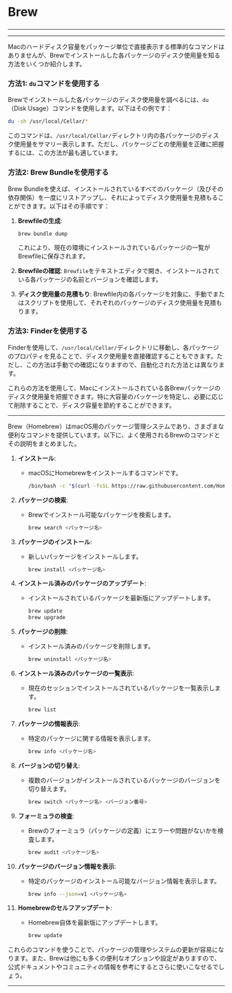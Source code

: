 ###
# Brew
###

---

---

Macのハードディスク容量をパッケージ単位で直接表示する標準的なコマンドはありませんが、Brewでインストールした各パッケージのディスク使用量を知る方法をいくつか紹介します。

### 方法1: `du`コマンドを使用する

Brewでインストールした各パッケージのディスク使用量を調べるには、`du`（Disk Usage）コマンドを使用します。以下はその例です：

```bash
du -sh /usr/local/Cellar/*
```

このコマンドは、`/usr/local/Cellar/`ディレクトリ内の各パッケージのディスク使用量をサマリー表示します。ただし、パッケージごとの使用量を正確に把握するには、この方法が最も適しています。

### 方法2: Brew Bundleを使用する

Brew Bundleを使えば、インストールされているすべてのパッケージ（及びその依存関係）を一度にリストアップし、それによってディスク使用量を見積もることができます。以下はその手順です：

1. **Brewfileの生成**:
   ```bash
   brew bundle dump
   ```

   これにより、現在の環境にインストールされているパッケージの一覧がBrewfileに保存されます。

2. **Brewfileの確認**:
   `Brewfile`をテキストエディタで開き、インストールされている各パッケージの名前とバージョンを確認します。

3. **ディスク使用量の見積もり**:
   Brewfile内の各パッケージを対象に、手動でまたはスクリプトを使用して、それぞれのパッケージのディスク使用量を見積もります。

### 方法3: Finderを使用する

Finderを使用して、`/usr/local/Cellar/`ディレクトリに移動し、各パッケージのプロパティを見ることで、ディスク使用量を直接確認することもできます。ただし、この方法は手動での確認になりますので、自動化された方法とは異なります。

これらの方法を使用して、Macにインストールされている各Brewパッケージのディスク使用量を把握できます。特に大容量のパッケージを特定し、必要に応じて削除することで、ディスク容量を節約することができます。

---

Brew（Homebrew）はmacOS用のパッケージ管理システムであり、さまざまな便利なコマンドを提供しています。以下に、よく使用されるBrewのコマンドとその説明をまとめました。

1. **インストール**:
   - macOSにHomebrewをインストールするコマンドです。
     ```bash
     /bin/bash -c "$(curl -fsSL https://raw.githubusercontent.com/Homebrew/install/HEAD/install.sh)"
     ```

2. **パッケージの検索**:
   - Brewでインストール可能なパッケージを検索します。
     ```bash
     brew search <パッケージ名>
     ```

3. **パッケージのインストール**:
   - 新しいパッケージをインストールします。
     ```bash
     brew install <パッケージ名>
     ```

4. **インストール済みのパッケージのアップデート**:
   - インストールされているパッケージを最新版にアップデートします。
     ```bash
     brew update
     brew upgrade
     ```

5. **パッケージの削除**:
   - インストール済みのパッケージを削除します。
     ```bash
     brew uninstall <パッケージ名>
     ```

6. **インストール済みのパッケージの一覧表示**:
   - 現在のセッションでインストールされているパッケージを一覧表示します。
     ```bash
     brew list
     ```

7. **パッケージの情報表示**:
   - 特定のパッケージに関する情報を表示します。
     ```bash
     brew info <パッケージ名>
     ```

8. **バージョンの切り替え**:
   - 複数のバージョンがインストールされているパッケージのバージョンを切り替えます。
     ```bash
     brew switch <パッケージ名> <バージョン番号>
     ```

9. **フォーミュラの検査**:
   - Brewのフォーミュラ（パッケージの定義）にエラーや問題がないかを検査します。
     ```bash
     brew audit <パッケージ名>
     ```

10. **パッケージのバージョン情報を表示**:
    - 特定のパッケージのインストール可能なバージョン情報を表示します。
      ```bash
      brew info --json=v1 <パッケージ名>
      ```

11. **Homebrewのセルフアップデート**:
    - Homebrew自体を最新版にアップデートします。
      ```bash
      brew update
      ```

これらのコマンドを使うことで、パッケージの管理やシステムの更新が容易になります。また、Brewは他にも多くの便利なオプションや設定がありますので、公式ドキュメントやコミュニティの情報を参考にするとさらに使いこなせるでしょう。

---
